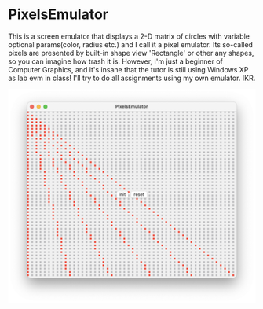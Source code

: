 # PixelsEmulator
This is a screen emulator that displays a 2-D matrix of circles with variable optional params(color, radius etc.) and I call it a pixel emulator. Its so-called pixels are presented by built-in shape view 'Rectangle' or other any shapes, so you can imagine how trash it is. However, I'm just a beginner of Computer Graphics, and it's insane that the tutor is still using Windows XP as lab evm in class! I'll try to do all assignments using my own emulator. IKR.

![screenshot](./SS.png)
